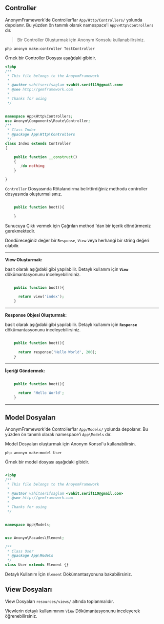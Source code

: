 Controller
---------

AnonymFramework'de Controller'lar 
`App/Http/Controllers/`  yolunda depolanır.
Bu yüzden ön tanımlı olarak namespace'i `App\Http\Controllers` dır.

>Bir Controller Oluşturmak için Anonym Konsolu kullanabilirsiniz.

`php anonym make:controller TestController`

Örnek bir Controller Dosyası aşağdaki gibidir.

```php
<?php
/**
 * This file belongs to the AnoynmFramework
 *
 * @author vahitserifsaglam <vahit.serif119@gmail.com>
 * @see http://gemframework.com
 *
 * Thanks for using
 */


namespace App\Http\Controllers;
use Anonym\Components\Route\Controller;
/**
 * Class Index
 * @package App\Http\Controllers
 */
class Index extends Controller
{

    public function __construct()
    {
       /do nothing
    }

}

```

`Controller` Dosyasında Rötalandırma belirttirdiğiniz methodu controller dosyasında oluşturmalısınız.


```php

    public function boot(){
    
    }

```

Sunucuya Çıktı vermek için Çağrılan method 'dan bir içerik döndürmeniz gerekmektedir.

Döndüreceğiniz değer bir `Response`, `View` veya herhangi bir string değeri olabilir.

--------------

**View Oluşturmak:**

basit olarak aşığıdaki gibi yapılabilir.
Detaylı kullanım için **`View`** dökümantasyonunu inceleyebilirsiniz.

```php

    public function boot(){
    
      return view('index');
    }

```
----------------------

**Response Objesi Oluşturmak:**

basit olarak aşığıdaki gibi yapılabilir.
Detaylı kullanım için **`Response`** dökümantasyonunu inceleyebilirsiniz.

```php

    public function boot(){
    
      return response('Hello World', 200);
    }

```

-------------

**İçeriği Göndermek:**



```php

    public function boot(){
    
      return 'Hello World';
    }

```
---------------

Model Dosyaları
--------

AnonymFramework'de Controller'lar 
`App/Models/`  yolunda depolanır.
Bu yüzden ön tanımlı olarak namespace'i `App\Models` dır.


Model Dosyaları oluşturmak için Anonym Konsol'u kullanabilirsin.

`php anonym make:model User`

Örnek bir model dosyası aşağıdaki gibidir.

```php

<?php
/**
 * This file belongs to the AnoynmFramework
 *
 * @author vahitserifsaglam <vahit.serif119@gmail.com>
 * @see http://gemframework.com
 *
 * Thanks for using
 */


namespace App\Models;


use Anonym\Facades\Element;

/**
 * Class User
 * @package App\Models
 */
class User extends Element {}

```

Detaylı Kullanım İçin `Element` Dökümantasyonuna bakabilirsiniz.



View Dosyaları
---------

View Dosyaları `resources/views/` altında toplanmalıdır.

Viewlerin detaylı kullanımınını `View` Dökümantasyonunu inceleyerek öğrenebilirsiniz.